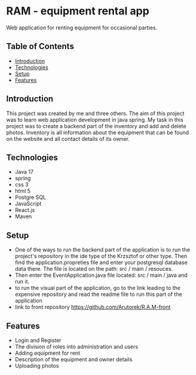 # RAM - equipment rental app

Web application for renting equipment for occasional parties.

## Table of Contents

* [Introduction](#Introduction)
* [Technologies](#Technologies)
* [Setup](#Setup)
* [Features](#Features)

## Introduction

This project was created by me and three others.
The aim of this project was to learn web application
development in java spring. My task in this project
was to create a backend part of the inventory and
add and delete photos. Inventory is all information
about the equipment that can be found on the website
and all contact details of its owner.

## Technologies

- Java 17
- spring
- css 3
- html 5
- Postgre SQL
- JavaScript
- React.js
- Maven

## Setup

- One of the ways to run the backend part
of the application is to run the project's
repository in the ide type of the Krzsztof or other type.
Then find the application.propreties file and enter your
postgresql database data there. The file is located on
the path: src / main / resouces.
- Then enter the EventApplication.java 
file located:
src / main / java and run it.
- to run the visual part of the application,
go to the link leading to the expensive
repository and read the readme file to
run this part of the application
- link to front repository https://github.com/Arutorek/R.A.M-front

## Features

- Login and Register
- The division of roles into administration and users
- Adding equipment for rent
- Description of the equipment and owner details
- Uploading photos
